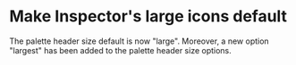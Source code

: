 # Make Inspector's large icons default

The palette header size default is now "large". Moreover, a new option "largest" has been 
added to the palette header size options.
